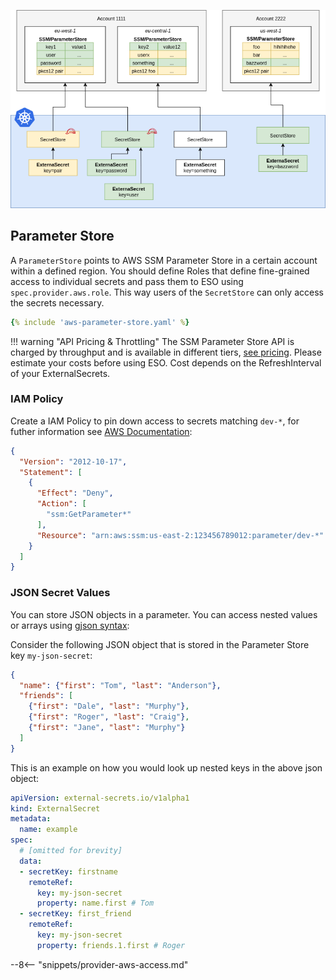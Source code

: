 
![aws sm](./pictures/diagrams-provider-aws-ssm-parameter-store.png)

## Parameter Store

A `ParameterStore` points to AWS SSM Parameter Store in a certain account within a
defined region. You should define Roles that define fine-grained access to
individual secrets and pass them to ESO using `spec.provider.aws.role`. This
way users of the `SecretStore` can only access the secrets necessary.

``` yaml
{% include 'aws-parameter-store.yaml' %}
```

!!! warning "API Pricing & Throttling"
    The SSM Parameter Store API is charged by throughput and
    is available in different tiers, [see pricing](https://aws.amazon.com/systems-manager/pricing/#Parameter_Store).
    Please estimate your costs before using ESO. Cost depends on the RefreshInterval of your ExternalSecrets.

### IAM Policy

Create a IAM Policy to pin down access to secrets matching `dev-*`, for futher information see [AWS Documentation](https://docs.aws.amazon.com/systems-manager/latest/userguide/sysman-paramstore-access.html):

``` json
{
  "Version": "2012-10-17",
  "Statement": [
    {
      "Effect": "Deny",
      "Action": [
        "ssm:GetParameter*"
      ],
      "Resource": "arn:aws:ssm:us-east-2:123456789012:parameter/dev-*"
    }
  ]
}
```
### JSON Secret Values

You can store JSON objects in a parameter. You can access nested values or arrays using [gjson syntax](https://github.com/tidwall/gjson/blob/master/SYNTAX.md):

Consider the following JSON object that is stored in the Parameter Store key `my-json-secret`:
``` json
{
  "name": {"first": "Tom", "last": "Anderson"},
  "friends": [
    {"first": "Dale", "last": "Murphy"},
    {"first": "Roger", "last": "Craig"},
    {"first": "Jane", "last": "Murphy"}
  ]
}
```

This is an example on how you would look up nested keys in the above json object:
``` yaml
apiVersion: external-secrets.io/v1alpha1
kind: ExternalSecret
metadata:
  name: example
spec:
  # [omitted for brevity]
  data:
  - secretKey: firstname
    remoteRef:
      key: my-json-secret
      property: name.first # Tom
  - secretKey: first_friend
    remoteRef:
      key: my-json-secret
      property: friends.1.first # Roger

```

--8<-- "snippets/provider-aws-access.md"
